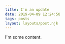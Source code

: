 ```yaml
---
title: I'm an update
date: 2019-04-09 12:24:50
tags: posts
layout: layouts/post.njk
---
```


I'm some content.
